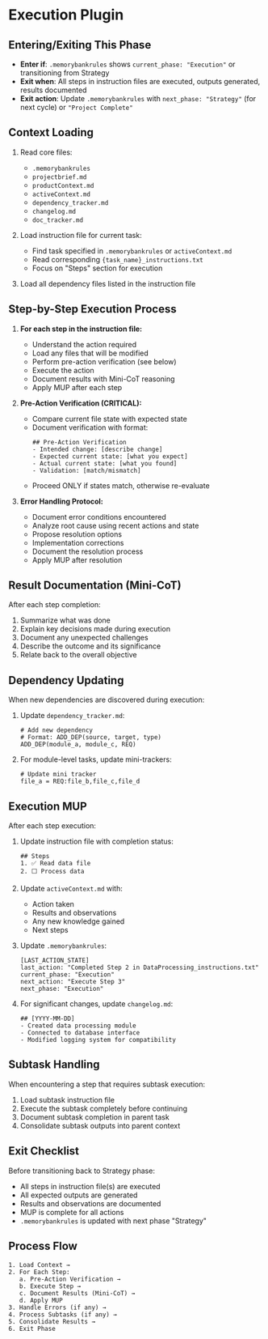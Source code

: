 # Execution Plugin

## Entering/Exiting This Phase
- **Enter if**: `.memorybankrules` shows `current_phase: "Execution"` or transitioning from Strategy
- **Exit when**: All steps in instruction files are executed, outputs generated, results documented
- **Exit action**: Update `.memorybankrules` with `next_phase: "Strategy"` (for next cycle) or `"Project Complete"`

## Context Loading
1. Read core files:
   - `.memorybankrules`
   - `projectbrief.md`
   - `productContext.md`
   - `activeContext.md`
   - `dependency_tracker.md`
   - `changelog.md`
   - `doc_tracker.md`
   
2. Load instruction file for current task:
   - Find task specified in `.memorybankrules` or `activeContext.md`
   - Read corresponding `{task_name}_instructions.txt`
   - Focus on "Steps" section for execution

3. Load all dependency files listed in the instruction file

## Step-by-Step Execution Process
1. **For each step in the instruction file:**
   - Understand the action required
   - Load any files that will be modified
   - Perform pre-action verification (see below)
   - Execute the action
   - Document results with Mini-CoT reasoning
   - Apply MUP after each step

2. **Pre-Action Verification (CRITICAL):**
   - Compare current file state with expected state
   - Document verification with format:
     ```
     ## Pre-Action Verification
     - Intended change: [describe change]
     - Expected current state: [what you expect]
     - Actual current state: [what you found]
     - Validation: [match/mismatch]
     ```
   - Proceed ONLY if states match, otherwise re-evaluate

3. **Error Handling Protocol:**
   - Document error conditions encountered
   - Analyze root cause using recent actions and state
   - Propose resolution options
   - Implementation corrections
   - Document the resolution process
   - Apply MUP after resolution

## Result Documentation (Mini-CoT)
After each step completion:
1. Summarize what was done
2. Explain key decisions made during execution
3. Document any unexpected challenges
4. Describe the outcome and its significance
5. Relate back to the overall objective

## Dependency Updating
When new dependencies are discovered during execution:
1. Update `dependency_tracker.md`:
   ```
   # Add new dependency
   # Format: ADD_DEP(source, target, type)
   ADD_DEP(module_a, module_c, REQ)
   ```
2. For module-level tasks, update mini-trackers:
   ```
   # Update mini tracker
   file_a = REQ:file_b,file_c,file_d
   ```

## Execution MUP
After each step execution:
1. Update instruction file with completion status:
   ```
   ## Steps
   1. ✅ Read data file
   2. ⬜ Process data
   ```
2. Update `activeContext.md` with:
   - Action taken
   - Results and observations
   - Any new knowledge gained
   - Next steps
   
3. Update `.memorybankrules`:
   ```
   [LAST_ACTION_STATE]
   last_action: "Completed Step 2 in DataProcessing_instructions.txt"
   current_phase: "Execution"
   next_action: "Execute Step 3"
   next_phase: "Execution"
   ```

4. For significant changes, update `changelog.md`:
   ```
   ## [YYYY-MM-DD]
   - Created data processing module
   - Connected to database interface
   - Modified logging system for compatibility
   ```

## Subtask Handling
When encountering a step that requires subtask execution:
1. Load subtask instruction file
2. Execute the subtask completely before continuing
3. Document subtask completion in parent task
4. Consolidate subtask outputs into parent context

## Exit Checklist
Before transitioning back to Strategy phase:
- All steps in instruction file(s) are executed
- All expected outputs are generated
- Results and observations are documented
- MUP is complete for all actions
- `.memorybankrules` is updated with next phase "Strategy"

## Process Flow
```
1. Load Context → 
2. For Each Step:
   a. Pre-Action Verification → 
   b. Execute Step → 
   c. Document Results (Mini-CoT) → 
   d. Apply MUP
3. Handle Errors (if any) → 
4. Process Subtasks (if any) → 
5. Consolidate Results → 
6. Exit Phase
```